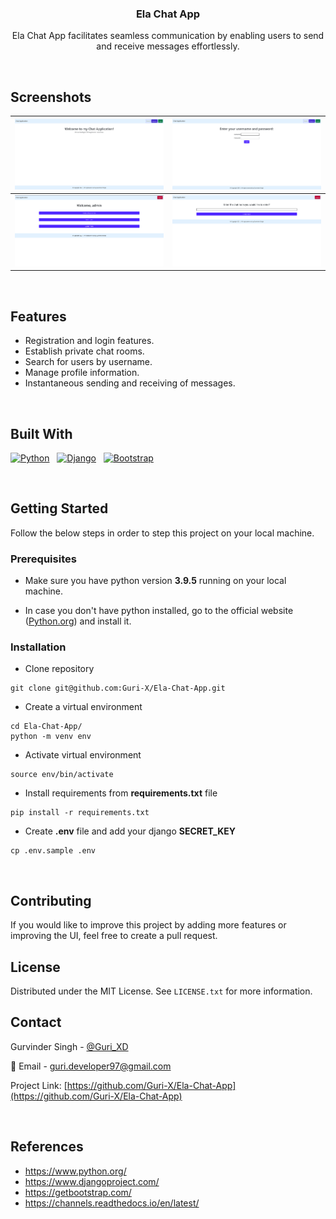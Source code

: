 <div>
    <h3 align="center">Ela Chat App</h3>
    <p align="center">
        Ela Chat App facilitates seamless communication by enabling users to send and receive messages effortlessly.
    </p>
</div>

<br />

## Screenshots

|![Home Page](./Screenshots/1.png)|![Login Page](./Screenshots/2.png)|
|-----|-----|
|![Dashboard](./Screenshots/3.png)|![Create Room](./Screenshots/4.png)|


<br />

## Features

- Registration and login features.
- Establish private chat rooms.
- Search for users by username.
- Manage profile information.
- Instantaneous sending and receiving of messages.

<br />

## Built With

[![Python][Python]][Python-url]&nbsp; &nbsp;[![Django][Django]][Django-url]&nbsp; &nbsp;[![Bootstrap][Bootstrap.com]][Bootstrap-url]


<br />

## Getting Started

Follow the below steps in order to step this project on your local machine.

### Prerequisites

- Make sure you have python version **3.9.5** running on your local machine.

- In case you don't have python installed, go to the official website ([Python.org](https://python.org)) and install it.

### Installation

- Clone repository
```
git clone git@github.com:Guri-X/Ela-Chat-App.git
```

- Create a virtual environment
```
cd Ela-Chat-App/
python -m venv env
```

- Activate virtual environment
```
source env/bin/activate
```

- Install requirements from **requirements.txt** file
```
pip install -r requirements.txt
```

- Create **.env** file and add your django **SECRET_KEY**
```
cp .env.sample .env
```

<br />

## Contributing

If you would like to improve this project by adding more features or improving the UI, feel free to create a pull request.

## License

Distributed under the MIT License. See `LICENSE.txt` for more information.

## Contact

Gurvinder Singh - [@Guri_XD](https://twitter.com/Guri_XD)

:email: Email - guri.developer97@gmail.com

Project Link: [https://github.com/Guri-X/Ela-Chat-App](https://github.com/Guri-X/Ela-Chat-App)

<br />

## References

- https://www.python.org/
- https://www.djangoproject.com/
- https://getbootstrap.com/
- https://channels.readthedocs.io/en/latest/

[Python]: https://img.shields.io/badge/python-FFE467?style=for-the-badge&logo=python&logoColor=blue
[Python-url]: https://www.python.org/
[Django]: https://img.shields.io/badge/django-163F2E?style=for-the-badge&logo=django&logoColor=white
[Django-url]: https://www.djangoproject.com/
[Bootstrap.com]: https://img.shields.io/badge/Bootstrap-563D7C?style=for-the-badge&logo=bootstrap&logoColor=white
[Bootstrap-url]: https://getbootstrap.com